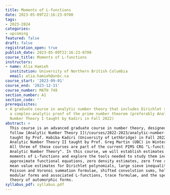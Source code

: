 ```yaml
---
title: Moments of L-functions
date: 2023-05-09T22:16:23-0700
tags:
- 2023-2024
categories:
- upcoming
featured: false
draft: false
registration_open: true
publish_date: 2023-05-09T22:16:23-0700
course_title: Moments of L-functions
instructors:
- name: Alia Hamieh
  institution: University of Northern British Columbia
  email: alia.hamieh@unbc.ca
course_start: '2023-09-01'
course_end: '2023-12-31'
course_number: MATH 740
section_number: A1
section_code: ''
prerequisites:
- A graduate course in analytic number theory that includes Dirichlet series and
  a complex-analytic proof of the prime number theorem (preferably Analytic
  Number Theory I taught by Kadiri in Fall 2022)
abstract: >
  This course is an advanced graduate course in number theory, designed to
  follow [Analytic Number Theory I](/courses/2022-2023/analytic-number-theory-i)
  taught by Prof. Habiba Kadiri (University of Lethbridge) in Fall 2022 and
  Analytic Number Theory II taught by Prof. Greg Martin (UBC) in Winter 2023.
  All three of these courses are part of the current PIMS CRG "L-functions in
  Analytic Number Theory". In this course, we will establish estimates for
  moments of L-functions and explore the tools needed to study them including
  approximate functional equations, zero density estimates, zero free regions,
  mean value estimates for Dirichlet polynomials, large sieve inequalities,
  Poisson and Voronoi summation formulae, shifted convolution sums, holomorphic
  modular forms and associated L-functions, trace formulae, and the spectral
  theory of automorphic forms.
syllabus_pdf: syllabus.pdf
---
```

